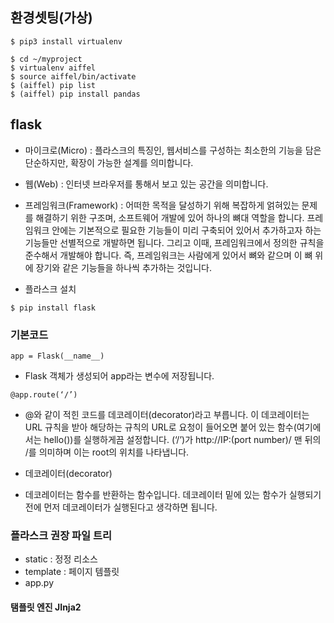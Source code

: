 ## 환경셋팅(가상)

```
$ pip3 install virtualenv

$ cd ~/myproject
$ virtualenv aiffel
$ source aiffel/bin/activate
$ (aiffel) pip list
$ (aiffel) pip install pandas
```

## flask
- 마이크로(Micro) : 플라스크의 특징인, 웹서비스를 구성하는 최소한의 기능을 담은 단순하지만, 확장이 가능한 설계를 의미합니다.

- 웹(Web) : 인터넷 브라우저를 통해서 보고 있는 공간을 의미합니다.

- 프레임워크(Framework) : 어떠한 목적을 달성하기 위해 복잡하게 얽혀있는 문제를 해결하기 위한 구조며, 소프트웨어 개발에 있어 하나의 뼈대 역할을 합니다. 프레임워크 안에는 기본적으로 필요한 기능들이 미리 구축되어 있어서 추가하고자 하는 기능들만 선별적으로 개발하면 됩니다. 그리고 이때, 프레임워크에서 정의한 규칙을 준수해서 개발해야 합니다. 즉, 프레임워크는 사람에게 있어서 뼈와 같으며 이 뼈 위에 장기와 같은 기능들을 하나씩 추가하는 것입니다.

- 플라스크 설치
```
$ pip install flask

```


### 기본코드

```app = Flask(__name__)```
- Flask 객체가 생성되어 app라는 변수에 저장됩니다.

`````@app.route(‘/’)`````
- @와 같이 적힌 코드를 데코레이터(decorator)라고 부릅니다. 이 데코레이터는 URL 규칙을 받아 해당하는 규칙의 URL로 요청이 들어오면 붙어 있는 함수(여기에서는 hello())를 실행하게끔 설정합니다.
(‘/’)가 http://IP:(port number)/ 맨 뒤의 /를 의미하며 이는 root의 위치를 나타냅니다.

- 데코레이터(decorator)
- 데코레이터는 함수를 반환하는 함수입니다. 데코레이터 밑에 있는 함수가 실행되기 전에 먼저 데코레이터가 실행된다고 생각하면 됩니다.


### 플라스크 권장 파일 트리
- static : 정정 리소스
- template : 페이지 템플릿
- app.py


#### 탬플릿 엔진 JInja2